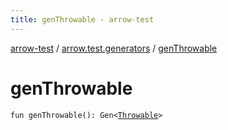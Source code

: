 ```yaml
---
title: genThrowable - arrow-test
---
```


[arrow-test](../index.html) / [arrow.test.generators](index.html) / [genThrowable](./gen-throwable.html)

# genThrowable

`fun genThrowable(): Gen<`[`Throwable`](https://kotlinlang.org/api/latest/jvm/stdlib/kotlin/-throwable/index.html)`>`